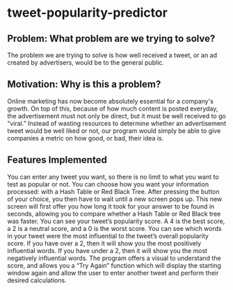 # tweet-popularity-predictor

## Problem: What problem are we trying to solve?
The problem we are trying to solve is how well received a tweet, or an ad created by advertisers, would be to the general public.

## Motivation: Why is this a problem? 
Online marketing has now become absolutely essential for a company's growth. On top of this, because of how much content is posted everyday, the advertisement must not only be direct, but it must be well received to go “viral.” 
Instead of wasting resources to determine whether an advertisement tweet would be well liked or not, our program would simply be able to give companies a metric on how good, or bad, their idea is.

## Features Implemented
You can enter any tweet you want, so there is no limit to what you want to test as popular or not. 
You can choose how you want your information processed: with a Hash Table or Red Black Tree. After pressing the button of your choice, you then have to wait until a new screen pops up. This new screen will first offer you how long it took for your answer to be found in seconds, allowing you to compare whether a Hash Table or Red Black tree was faster.
You can see your tweet’s popularity score. A 4 is the best score, a 2 is a neutral score, and a 0 is the worst score. 
You can see which words in your tweet were the most influential to the tweet’s overall popularity score. If you have over a 2, then it will show you the most positively influential words. If you have under a 2, then it will show you the most negatively influential words. 
The program offers a visual to understand the score, and allows you a “Try Again” function which will display the starting window again and allow the user to enter another tweet and perform their desired calculations.
